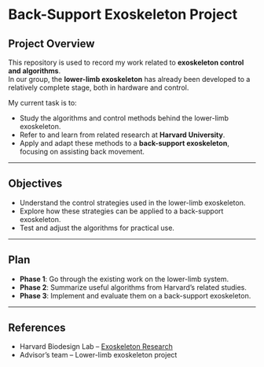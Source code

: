 # Back-Support Exoskeleton Project  

## Project Overview  
This repository is used to record my work related to **exoskeleton control and algorithms**.  
In our group, the **lower-limb exoskeleton** has already been developed to a relatively complete stage, both in hardware and control.  

My current task is to:  
- Study the algorithms and control methods behind the lower-limb exoskeleton.  
- Refer to and learn from related research at **Harvard University**.  
- Apply and adapt these methods to a **back-support exoskeleton**, focusing on assisting back movement.  

---

## Objectives  
- Understand the control strategies used in the lower-limb exoskeleton.  
- Explore how these strategies can be applied to a back-support exoskeleton.  
- Test and adjust the algorithms for practical use.  

---

## Plan  
- **Phase 1**: Go through the existing work on the lower-limb system.  
- **Phase 2**: Summarize useful algorithms from Harvard’s related studies.  
- **Phase 3**: Implement and evaluate them on a back-support exoskeleton.  

---

## References  
- Harvard Biodesign Lab – [Exoskeleton Research](https://biodesign.seas.harvard.edu/)  
- Advisor’s team – Lower-limb exoskeleton project  
